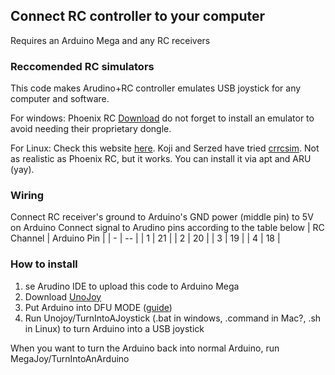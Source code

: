 ## Connect RC controller to your computer
Requires an Arduino Mega and any RC receivers

### Reccomended RC simulators
This code makes Arudino+RC controller emulates USB joystick for any computer and software.

For windows: Phoenix RC [Download](https://www.rc-thoughts.com/phoenix-sim/)
do not forget to install an emulator to avoid needing their proprietary dongle.

For Linux: Check this website [here](https://www.linuxquestions.org/questions/linux-games-33/linux-rc-simulators-4175668078/). Koji and Serzed have tried [crrcsim](https://sourceforge.net/projects/crrcsim/). Not as realistic as Phoenix RC, but it works. You can install it via apt and ARU (yay).


### Wiring
Connect RC receiver's ground to Arduino's GND
power (middle pin) to 5V on Arduino
Connect signal to Arudino pins according to the table below
| RC Channel | Arduino Pin |
| - | -- |
| 1 | 21 |
| 2 | 20 |
| 3 | 19 |
| 4 | 18 |

### How to install
1. se Arudino IDE to upload this code to Arduino Mega
2. Download [UnoJoy](https://github.com/AlanChatham/UnoJoy)
3. Put Arduino into DFU MODE ([guide](https://support.arduino.cc/hc/en-us/articles/4410804625682-Set-a-board-to-DFU-mode))
4. Run Unojoy/TurnIntoAJoystick (.bat in windows, .command in Mac?, .sh in Linux) to turn Arduino into a USB joystick

When you want to turn the Arduino back into normal Arduino, run MegaJoy/TurnIntoAnArduino

